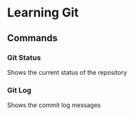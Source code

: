 # Learning Git


## Commands

### Git Status
Shows the current status of the repository

### Git Log
Shows the commit log messages
